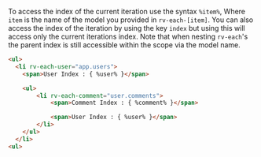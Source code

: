 To access the index of the current iteration use the syntax `%item%`, Where `item` is the name of the model you provided in `rv-each-[item]`.  You can also access the index of the iteration by using the key `index` but using this will access only the current iterations index. Note that when nesting `rv-each`'s the parent index is still accessible within the scope via the model name.

```html
<ul>
  <li rv-each-user="app.users">
    <span>User Index : { %user% }</span>

    <ul>
        <li rv-each-comment="user.comments">
            <span>Comment Index : { %comment% }</span>

            <span>User Index : { %user% }</span>
        </li>
    </ul>
  </li>
<ul>
```
